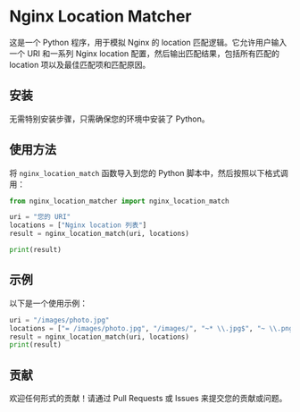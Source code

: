 # Nginx Location Matcher

这是一个 Python 程序，用于模拟 Nginx 的 location 匹配逻辑。它允许用户输入一个 URI 和一系列 Nginx location 配置，然后输出匹配结果，包括所有匹配的 location 项以及最佳匹配项和匹配原因。

## 安装

无需特别安装步骤，只需确保您的环境中安装了 Python。

## 使用方法

将 `nginx_location_match` 函数导入到您的 Python 脚本中，然后按照以下格式调用：

```python
from nginx_location_matcher import nginx_location_match

uri = "您的 URI"
locations = ["Nginx location 列表"]
result = nginx_location_match(uri, locations)

print(result)
```

## 示例
以下是一个使用示例：

```python
uri = "/images/photo.jpg"
locations = ["= /images/photo.jpg", "/images/", "~* \\.jpg$", "~ \\.png$"]
result = nginx_location_match(uri, locations)
print(result)
```

## 贡献
欢迎任何形式的贡献！请通过 Pull Requests 或 Issues 来提交您的贡献或问题。
